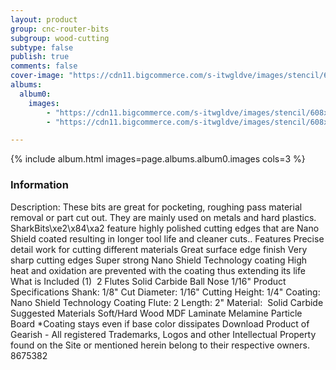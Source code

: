 ```yaml
---
layout: product
group: cnc-router-bits
subgroup: wood-cutting
subtype: false
publish: true
comments: false
cover-image: "https://cdn11.bigcommerce.com/s-itwgldve/images/stencil/608x608/products/3215/9872/sb-8516-ns_s_w_2__08937.1675310624.png?c=2"
albums:
  album0:
    images:
        - "https://cdn11.bigcommerce.com/s-itwgldve/images/stencil/608x608/products/3215/9872/sb-8516-ns_s_w_2__08937.1675310624.png?c=2"
        - "https://cdn11.bigcommerce.com/s-itwgldve/images/stencil/608x608/products/3215/7409/SB-8516-NS__38938.1675310624.png?c=2"

---
```


{% include album.html images=page.albums.album0.images cols=3 %}

### Information

Description:
 These bits are great for pocketing, roughing pass material removal or part cut out. They are mainly used on metals and hard plastics.  SharkBits\xe2\x84\xa2 feature highly polished cutting edges that are Nano Shield coated resulting in longer tool life and cleaner cuts..  Features  Precise detail work for cutting different materials Great surface edge finish Very sharp cutting edges Super strong Nano Shield Technology coating High heat and oxidation are prevented with the coating thus extending its life  What is Included  (1)  2 Flutes Solid Carbide Ball Nose 1/16"  Product Specifications  Shank: 1/8" Cut Diameter: 1/16" Cutting Height: 1/4" Coating: Nano Shield Technology Coating Flute: 2 Length: 2" Material:  Solid Carbide  Suggested Materials   Soft/Hard Wood MDF Laminate Melamine Particle Board   *Coating stays even if base color dissipates Download Product of Gearish - All registered Trademarks, Logos and other Intellectual Property found on the Site or mentioned herein belong to their respective owners. 8675382  


